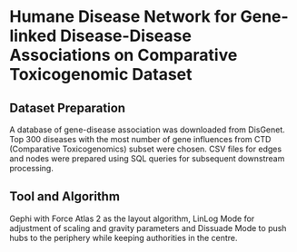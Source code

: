 # Humane Disease Network for Gene-linked Disease-Disease Associations on Comparative Toxicogenomic Dataset

## Dataset Preparation
A database of gene-disease association was downloaded from DisGenet. Top 300 diseases with the most number of gene influences from CTD (Comparative Toxicogenomics)
subset were chosen. CSV files for edges and nodes were prepared using SQL queries for subsequent downstream processing. 

## Tool and Algorithm 
Gephi with Force Atlas 2 as the layout algorithm, LinLog Mode for adjustment of scaling and gravity parameters and Dissuade Mode to push hubs to the periphery while keeping authorities in the centre.
